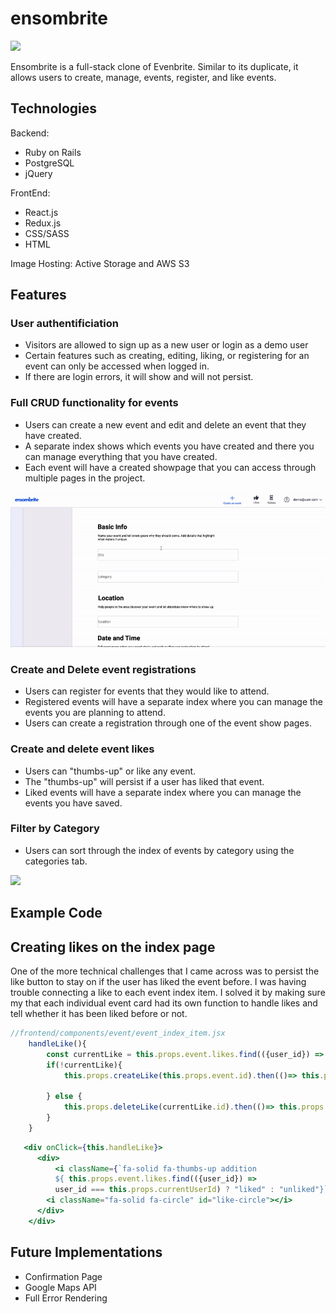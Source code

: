 # ensombrite

<img src="https://github.com/Alecchoy/ensombrite/blob/main/app/assets/images/ensom1.gif"/>

Ensombrite is a full-stack clone of Evenbrite. Similar to its duplicate, it allows users to create, manage, events, register, and like events.

## Technologies

Backend:
- Ruby on Rails
- PostgreSQL
- jQuery

FrontEnd:
- React.js
- Redux.js
- CSS/SASS
- HTML

Image Hosting: Active Storage and AWS S3

## Features

### User authentificiation
- Visitors are allowed to sign up as a new user or login as a demo user
- Certain features such as creating, editing, liking, or registering for an event can only be accessed when logged in.
- If there are login errors, it will show and will not persist.
### Full CRUD functionality for events
- Users can create a new event and edit and delete an event that they have created.
- A separate index shows which events you have created and there you can manage everything that you have created.
- Each event will have a created showpage that you can access through multiple pages in the project.
<img src="https://github.com/Alecchoy/ensombrite/blob/main/app/assets/images/createevent.gif"/>

### Create and Delete event registrations
- Users can register for events that they would like to attend.
- Registered events will have a separate index where you can manage the events you are planning to attend.
- Users can create a registration through one of the event show pages.
### Create and delete event likes
- Users can "thumbs-up" or like any event.
- The "thumbs-up" will persist if a user has liked that event.
- Liked events will have a separate index where you can manage the events you have saved.
### Filter by Category
- Users can sort through the index of events by category using the categories tab.
<img src="https://github.com/Alecchoy/ensombrite/blob/main/app/assets/images/category.gif" />


## Example Code

## Creating likes on the index page 

One of the more technical challenges that I came across was to persist the like button to stay on if the user has liked the event before. I was having trouble connecting a like to each event index item. I solved it by making sure my that each individual event card had its own function to handle likes and tell whether it has been liked before or not.

```jsx
//frontend/components/event/event_index_item.jsx
    handleLike(){
        const currentLike = this.props.event.likes.find(({user_id}) => user_id === this.props.currentUserId)
        if(!currentLike){
            this.props.createLike(this.props.event.id).then(()=> this.props.fetchEvents()).then(()=> this.props.fetchLikes())
        
        } else {
            this.props.deleteLike(currentLike.id).then(()=> this.props.fetchEvents()).then(()=> this.props.fetchLikes())
        }
    }
```
```jsx
   <div onClick={this.handleLike}>
      <div>
          <i className={`fa-solid fa-thumbs-up addition
          ${ this.props.event.likes.find(({user_id}) => 
          user_id === this.props.currentUserId) ? "liked" : "unliked"}`} id="like-button"></i>
        <i className="fa-solid fa-circle" id="like-circle"></i>
      </div>
    </div>
```

## Future Implementations
- Confirmation Page
- Google Maps API
- Full Error Rendering


